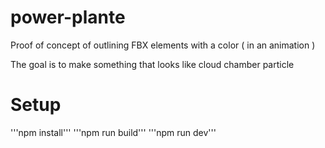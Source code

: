 # power-plante

Proof of concept of outlining FBX elements with a color ( in an animation )

The goal is to make something that looks like cloud chamber particle
# Setup 

'''npm install'''
'''npm run build'''
'''npm run dev'''

